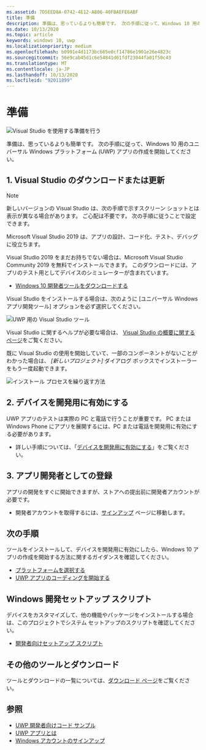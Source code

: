 ```yaml
---
ms.assetid: 7D5EED8A-0742-4E12-A806-40FBAEFE6ABF
title: 準備
description: 準備は、思っているよりも簡単です。 次の手順に従って、Windows 10 用のユニバーサル Windows プラットフォーム (UWP) アプリの作成を開始してください。
ms.date: 10/13/2020
ms.topic: article
keywords: windows 10, uwp
ms.localizationpriority: medium
ms.openlocfilehash: b0991e4d1173bc665e0cf14786e1901e26e4823c
ms.sourcegitcommit: 56e9cab45d1c6e54841d61fdf23044fa01f50c43
ms.translationtype: MT
ms.contentlocale: ja-JP
ms.lasthandoff: 10/13/2020
ms.locfileid: "92011899"
---
```

# <a name="get-set-up"></a>準備

![Visual Studio を使用する準備を行う](images/VisualStudio2017Hero_ImageXL-LG.png)

準備は、思っているよりも簡単です。 次の手順に従って、Windows 10 用のユニバーサル Windows プラットフォーム (UWP) アプリの作成を開始してください。

## <a name="1-download-or-update-visual-studio"></a>1. Visual Studio のダウンロードまたは更新

> [!NOTE]
> 新しいバージョンの Visual Studio は、次の手順で示すスクリーン ショットとは表示が異なる場合があります。 ご心配は不要です。 次の手順に従うことで設定できます。

Microsoft Visual Studio 2019 は、アプリの設計、コード化、テスト、デバッグに役立ちます。

Visual Studio 2019 をまだお持ちでない場合は、Microsoft Visual Studio Community 2019 を無料でインストールできます。 このダウンロードには、アプリのテスト用としてデバイスのシミュレーターが含まれています。

-   [Windows 10 開発者ツールをダウンロードする](https://developer.microsoft.com/windows/downloads)

Visual Studio をインストールする場合は、次のように [ユニバーサル Windows アプリ開発ツール] オプションを必ず選択してください。

![UWP 用の Visual Studio ツール](images/vs-2017-community-setup.png)

Visual Studio に関するヘルプが必要な場合は、 [Visual Studio の概要に関するページ](https://visualstudio.microsoft.com/vs/getting-started/)をご覧ください。

既に Visual Studio の使用を開始していて、一部のコンポーネントがないことがわかった場合は、 *[新しいプロジェクト]* ダイアログ ボックスでインストーラーをもう一度起動できます。

![インストール プロセスを繰り返す方法](images/win10-cs-install.png)


## <a name="2-enable-your-device-for-development"></a>2. デバイスを開発用に有効にする

UWP アプリのテストは実際の PC と電話で行うことが重要です。 PC または Windows Phone にアプリを展開するには、PC または電話を開発用に有効にする必要があります。

-   詳しい手順については、「[デバイスを開発用に有効にする](enable-your-device-for-development.md)」をご覧ください。

## <a name="3-register-as-an-app-developer"></a>3. アプリ開発者としての登録

アプリの開発をすぐに開始できますが、ストアへの提出前に開発者アカウントが必要です。

-   開発者アカウントを取得するには、[サインアップ](sign-up.md) ページに移動します。

## <a name="whats-next"></a>次の手順

ツールをインストールして、デバイスを開発用に有効にしたら、Windows 10 アプリの作成を開始する方法に関するガイダンスを確認してください。

-   [プラットフォームを選択する](/windows/desktop/apps/choose-your-platform.md)
-   [UWP アプリのコーディングを開始する](/windows/uwp/get-started/create-uwp-apps.md)

## <a name="windows-development-setup-scripts"></a>Windows 開発セットアップ スクリプト

デバイスをカスタマイズして、他の機能やパッケージをインストールする場合は、このプロジェクトでシステム セットアップのスクリプトを確認してください。

- [開発者向けセットアップ スクリプト](https://github.com/Microsoft/windows-dev-box-setup-scripts)

## <a name="want-more-tools-and-downloads"></a>その他のツールとダウンロード

ツールとダウンロードの一覧については、[ダウンロード ページ](https://developer.microsoft.com/windows/downloads)をご覧ください。

## <a name="see-also"></a>参照

* [UWP 開発者向けコード サンプル](https://developer.microsoft.com/windows/samples)
* [UWP アプリとは](/windows/uwp/get-started/universal-application-platform-guide.md)
* [Windows アカウントのサインアップ](sign-up.md)

